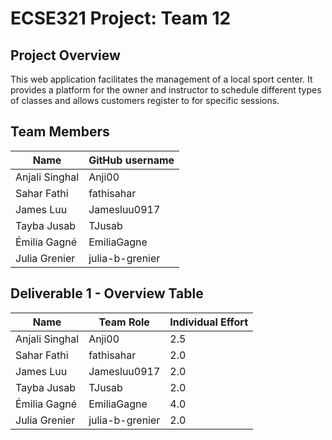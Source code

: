 # ECSE321 Project: Team 12


## Project Overview

This web application facilitates the management of a local sport center. It provides a platform for the owner and instructor to schedule different types of classes and allows customers register to for specific sessions.

## Team Members

| Name           | GitHub username |
| -------------- | --------------- |
| Anjali Singhal | Anji00          |
| Sahar Fathi    | fathisahar      |
| James Luu      | Jamesluu0917    |
| Tayba Jusab    | TJusab          |
| Émilia Gagné   | EmiliaGagne     |
| Julia Grenier  | julia-b-grenier |

## Deliverable 1 - Overview Table
| Name           | Team Role       | Individual Effort |
| -------------- | --------------- | ----------------- |
| Anjali Singhal | Anji00          | 2.5               |
| Sahar Fathi    | fathisahar      | 2.0               |
| James Luu      | Jamesluu0917    | 2.0               |
| Tayba Jusab    | TJusab          | 2.0               |
| Émilia Gagné   | EmiliaGagne     | 4.0               |
| Julia Grenier  | julia-b-grenier | 2.0               |


